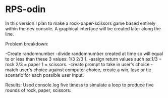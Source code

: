 # RPS-odin

In this version I plan to make a rock-paper-scissors game based entirely within the dev console. A graphical interface will be created later along the line.

Problem breakdown:

-Create randomnumber
-divide randomnumber created at time so will equal to or less than these 3 values: 1/3 2/3 1.
-assign return values such as:1/3 = rock 2/3 = paper 1 = scissors.
-create prompt to take in user's choice
-match user's choice against computer choice, create a win, lose or tie scenario for each possible user input.

Results:
Used console.log five timess to simulate a loop to produce five rounds of rock, paper, scissors.

